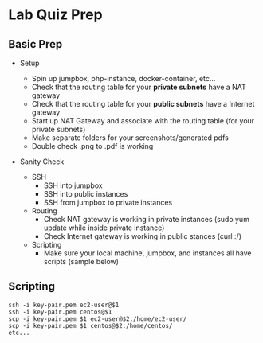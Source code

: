 # Lab Quiz Prep

## Basic Prep
* Setup
    * Spin up jumpbox, php-instance, docker-container, etc...
    * Check that the routing table for your **private subnets** have a NAT gateway
    * Check that the routing table for your **public subnets**  have a Internet gateway
    * Start up NAT Gateway and associate with the routing table (for your private subnets)
    * Make separate folders for your screenshots/generated pdfs
    * Double check .png to .pdf is working

* Sanity Check
    * SSH
        * SSH into jumpbox
        * SSH into public instances
        * SSH from jumpbox to private instances
    * Routing
        * Check NAT gateway is working in private instances (sudo yum update while inside private instance)
        * Check Internet gateway is working in public stances (curl <public ip>:<port>/<path>)
    * Scripting
        * Make sure your local machine, jumpbox, and instances all have scripts (sample below)

## Scripting
```
ssh -i key-pair.pem ec2-user@$1
ssh -i key-pair.pem centos@$1
scp -i key-pair.pem $1 ec2-user@$2:/home/ec2-user/
scp -i key-pair.pem $1 centos@$2:/home/centos/
etc...
``` 
